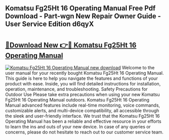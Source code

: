 ## Komatsu Fg25Ht 16 Operating Manual Free Pdf Download - Part-wgn New Repair Owner Guide - User Service Edition d6qyX

# <h2><a href="http://bc83027.oget.top/?id=Komatsu+Fg25Ht+16+Operating+Manual">🔗Download New 👉🔴 Komatsu Fg25Ht 16 Operating Manual</a></h2>

[![Komatsu Fg25Ht 16 Operating Manual new download](https://i.imgur.com/5g1atiW.png)](http://bc83027.oget.top/?id=Komatsu+Fg25Ht+16+Operating+Manual)
Welcome to the user manual for your recently bought Komatsu Fg25Ht 16 Operating Manual. This guide is here to help you navigate the features and functions of your product with ease. Inside, you will find detailed instructions for installation, operation, maintenance, and troubleshooting. Safety Precautions for Outdoor Use Please take extra precautions when using your new Komatsu Fg25Ht 16 Operating Manual outdoors. Komatsu Fg25Ht 16 Operating Manual advanced features include real-time monitoring, voice commands, customizable alerts, and multi-device compatibility, all accessible through the sleek and user-friendly interface. We trust that the Komatsu Fg25Ht 16 Operating Manual has been a reliable and effective resource in your efforts to learn the ins and outs of your new device. In case of any queries or concerns, please do not hesitate to reach out to our customer service team.
